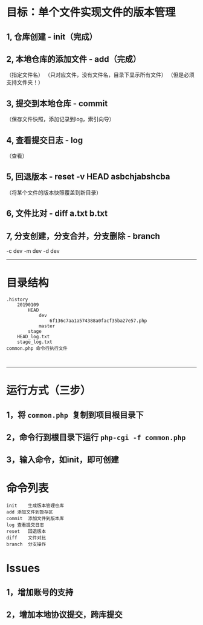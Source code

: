 # 目标：单个文件实现文件的版本管理

## 1, 仓库创建 - init（完成）

## 2, 本地仓库的添加文件 - add（完成）
（指定文件名）
（只对应文件，没有文件名，目录下显示所有文件）
（但是必须支持文件夹！）

##  3, 提交到本地仓库 - commit
（保存文件快照，添加记录到log，索引向导）

## 4, 查看提交日志 - log
（查看）

## 5, 回退版本 - reset -v HEAD asbchjabshcba
（将某个文件的版本快照覆盖到新目录）

## 6, 文件比对 - diff a.txt b.txt

## 7, 分支创建，分支合并，分支删除 - branch 
-c dev 
-m dev
-d dev

------------


# 目录结构
```
.history
	20190109
		HEAD
			dev
				6f136c7aa1a574388a0facf35ba27e57.php
			master
		stage
	HEAD_log.txt
	stage_log.txt
common.php 命令行执行文件
	
	
```
------------
# 运行方式（三步）
## 1，将 `common.php `复制到项目根目录下
## 2，命令行到根目录下运行 `php-cgi -f common.php`
## 3，输入命令，如init，即可创建

# 命令列表
```
init	生成版本管理仓库
add	添加文件到暂存区
commit	添加文件到版本库
log	查看提交日志
reset	回退版本
diff	文件对比
branch	分支操作
```

# Issues
## 1，增加账号的支持
## 2，增加本地协议提交，跨库提交




